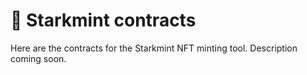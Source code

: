 # 🍃 Starkmint contracts
Here are the contracts for the Starkmint NFT minting tool.
Description coming soon.
